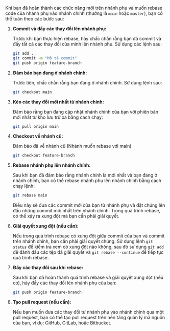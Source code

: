 Khi bạn đã hoàn thành các chức năng mới trên nhánh phụ và muốn rebase code của nhánh phụ vào nhánh chính (thường là `main` hoặc `master`), bạn có thể tuân theo các bước sau:

1. **Commit và đẩy các thay đổi lên nhánh phụ:**

   Trước khi bạn thực hiện rebase, hãy chắc chắn rằng bạn đã commit và đẩy tất cả các thay đổi của mình lên nhánh phụ. Sử dụng các lệnh sau:

   ```bash
   git add .
   git commit -m "Mô tả commit"
   git push origin feature-branch
   ```

2. **Đảm bảo bạn đang ở nhánh chính:**

   Trước tiên, chắc chắn rằng bạn đang ở nhánh chính. Sử dụng lệnh sau:

   ```bash
   git checkout main
   ```

3. **Kéo các thay đổi mới nhất từ nhánh chính:**

   Đảm bảo rằng bạn đang cập nhật nhánh chính của bạn với phiên bản mới nhất từ kho lưu trữ xa bằng cách chạy:

   ```bash
   git pull origin main
   ```
4. **Checkout về nhánh cũ:**

   Đảm bảo đã về nhánh cũ (Nhánh muốn rebase với main)
   ```bash
   git checkout feature-branch
   ```
5. **Rebase nhánh phụ lên nhánh chính:**

   Sau khi bạn đã đảm bảo rằng nhánh chính là mới nhất và bạn đang ở nhánh chính, bạn có thể rebase nhánh phụ lên nhánh chính bằng cách chạy lệnh:

   ```bash
   git rebase main
   ```

   Điều này sẽ đưa các commit mới của bạn từ nhánh phụ và đặt chúng lên đầu những commit mới nhất trên nhánh chính. Trong quá trình rebase, có thể xảy ra xung đột mà bạn cần phải giải quyết.

6. **Giải quyết xung đột (nếu cần):**

   Nếu trong quá trình rebase có xung đột giữa commit của bạn và commit trên nhánh chính, bạn cần phải giải quyết chúng. Sử dụng lệnh `git status` để kiểm tra xem có xung đột nào không, sau đó sử dụng `git add` để đánh dấu các tệp đã giải quyết và `git rebase --continue` để tiếp tục quá trình rebase.

7. **Đẩy các thay đổi sau khi rebase:**

   Sau khi bạn đã hoàn thành quá trình rebase và giải quyết xung đột (nếu có), hãy đẩy các thay đổi lên nhánh phụ của bạn:

   ```bash
   git push origin feature-branch
   ```

8. **Tạo pull request (nếu cần):**

   Nếu bạn muốn đưa các thay đổi từ nhánh phụ vào nhánh chính qua một pull request, bạn có thể tạo pull request trên nền tảng quản lý mã nguồn của bạn, ví dụ: GitHub, GitLab, hoặc Bitbucket.
